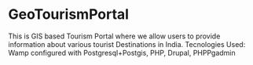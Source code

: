 # GeoTourismPortal
This is GIS based Tourism Portal where we allow users to provide information about various tourist Destinations in India.
Tecnologies Used: Wamp configured with Postgresql+Postgis, PHP, Drupal, PHPPgadmin
